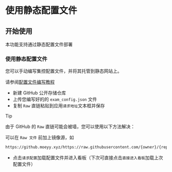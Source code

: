 # 使用静态配置文件

## 开始使用

本功能支持通过静态配置文件部署

### 使用静态配置文件

您可以手动编写集控配置文件，并将其托管到静态网站上。

请参阅[配置文件编写教程](/app/profile/faq.md)  

- 新建 GitHub 公开存储仓库
- 上传您编写好的的 `exam_config.json` 文件
- 复制 `Raw` 直链粘贴到应用`请求地址`文本框并保存   

> [!tip]
>
> 由于 GitHub 的 `Raw` 直链可能会被墙，您可以使用以下方法解决：
>
> 可以在 `Raw 文件` 前加上镜像源，如
>
> ```txt
> https://github.moeyy.xyz/https://raw.githubusercontent.com/{owner}/{repo}/refs/heads/main/exam_config.json
> ```

- 点击`请求配置`加载配置文件并进入看板（下次可直接点击`直接进入看板`加载上次配置文件）

